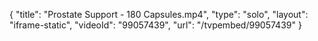 {
    "title": "Prostate Support - 180 Capsules.mp4",
    "type": "solo",
    "layout": "iframe-static",
    "videoId": "99057439",
    "url": "\/tvpembed\/99057439"
}